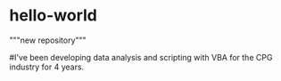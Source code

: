 # hello-world
"""new repository"""

#I've been developing data analysis and scripting with VBA for the CPG industry for 4 years.
